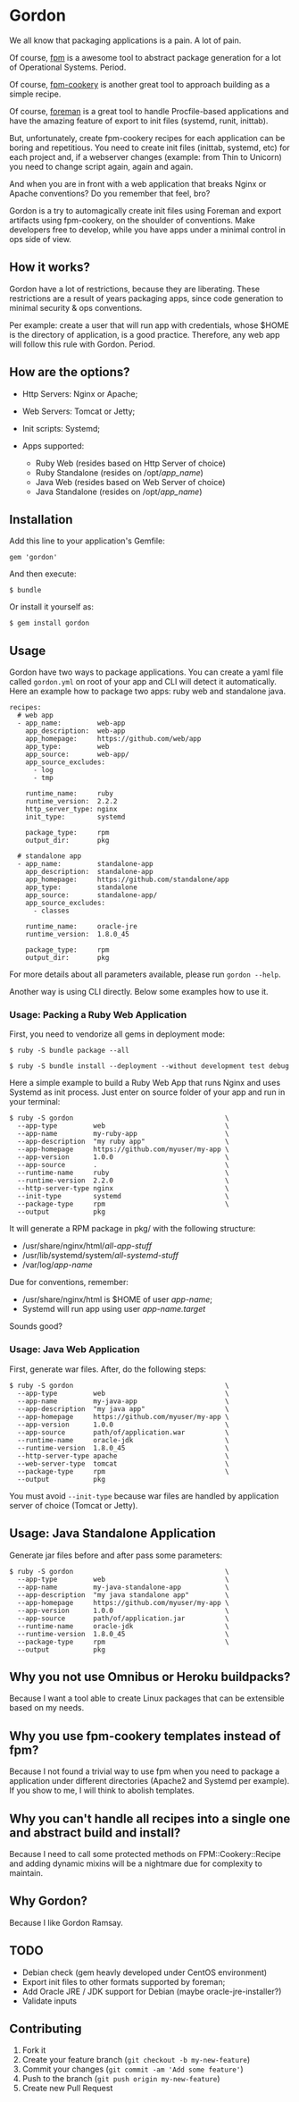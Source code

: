 # Gordon

We all know that packaging applications is a pain. A lot of pain.

Of course, [fpm](https://github.com/jordansissel/fpm) is a awesome tool to abstract package generation for a lot of Operational Systems. Period.

Of course, [fpm-cookery](https://github.com/bernd/fpm-cookery) is another great tool to approach building as a simple recipe.

Of course, [foreman](https://github.com/ddollar/foreman) is a great tool to handle Procfile-based applications and have the amazing feature of export to init files (systemd, runit, inittab).

But, unfortunately, create fpm-cookery recipes for each application can be boring and repetitious. You need to create init files (inittab, systemd, etc) for each project and, if a webserver changes (example: from Thin to Unicorn) you need to change script again, again and again.

And when you are in front with a web application that breaks Nginx or Apache conventions? Do you remember that feel, bro?

Gordon is a try to automagically create init files using Foreman and export artifacts using fpm-cookery, on the shoulder of conventions. Make developers free to develop, while you have apps under a minimal control in ops side of view.

## How it works?

Gordon have a lot of restrictions, because they are liberating. These restrictions are a result of years packaging apps, since code generation to minimal security & ops conventions.

Per example: create a user that will run app with credentials, whose $HOME is the directory of application, is a good practice. Therefore, any web app will follow this rule with Gordon. Period.

## How are the options?

* Http Servers: Nginx or Apache;

* Web Servers: Tomcat or Jetty;

* Init scripts: Systemd;

* Apps supported:

    * Ruby Web (resides based on Http Server of choice)
    * Ruby Standalone (resides on /opt/*app_name*)
    * Java Web (resides based on Web Server of choice)
    * Java Standalone (resides on /opt/*app_name*)

## Installation

Add this line to your application's Gemfile:

    gem 'gordon'

And then execute:

    $ bundle

Or install it yourself as:

    $ gem install gordon

## Usage

Gordon have two ways to package applications. You can create a yaml file called `gordon.yml` on root of your app and CLI will detect it automatically. Here an example how to package two apps: ruby web and standalone java.

```
recipes:
  # web app
  - app_name:         web-app
    app_description:  web-app
    app_homepage:     https://github.com/web/app
    app_type:         web
    app_source:       web-app/
    app_source_excludes:
      - log
      - tmp

    runtime_name:     ruby
    runtime_version:  2.2.2
    http_server_type: nginx
    init_type:        systemd

    package_type:     rpm
    output_dir:       pkg

  # standalone app
  - app_name:         standalone-app
    app_description:  standalone-app
    app_homepage:     https://github.com/standalone/app
    app_type:         standalone
    app_source:       standalone-app/
    app_source_excludes:
      - classes

    runtime_name:     oracle-jre
    runtime_version:  1.8.0_45

    package_type:     rpm
    output_dir:       pkg

```

For more details about all parameters available, please run `gordon --help`.

Another way is using CLI directly. Below some examples how to use it.

### Usage: Packing a Ruby Web Application

First, you need to vendorize all gems in deployment mode:

    $ ruby -S bundle package --all

    $ ruby -S bundle install --deployment --without development test debug

Here a simple example to build a Ruby Web App that runs Nginx and uses Systemd as init process. Just enter on source folder of your app and run in your terminal:

    $ ruby -S gordon                                      \
      --app-type         web                              \
      --app-name         my-ruby-app                      \
      --app-description  "my ruby app"                    \
      --app-homepage     https://github.com/myuser/my-app \
      --app-version      1.0.0                            \
      --app-source       .                                \
      --runtime-name     ruby                             \
      --runtime-version  2.2.0                            \
      --http-server-type nginx                            \
      --init-type        systemd                          \
      --package-type     rpm                              \
      --output           pkg

It will generate a RPM package in pkg/ with the following structure:

* /usr/share/nginx/html/*all-app-stuff*
* /usr/lib/systemd/system/*all-systemd-stuff*
* /var/log/*app-name*

Due for conventions, remember:

* /usr/share/nginx/html is $HOME of user *app-name*;
* Systemd will run app using user *app-name.target*

Sounds good?

### Usage: Java Web Application

First, generate war files. After, do the following steps:

    $ ruby -S gordon                                      \
      --app-type         web                              \
      --app-name         my-java-app                      \
      --app-description  "my java app"                    \
      --app-homepage     https://github.com/myuser/my-app \
      --app-version      1.0.0                            \
      --app-source       path/of/application.war          \
      --runtime-name     oracle-jdk                       \
      --runtime-version  1.8.0_45                         \
      --http-server-type apache                           \
      --web-server-type  tomcat                           \
      --package-type     rpm                              \
      --output           pkg

You must avoid `--init-type` because war files are handled by application server of choice (Tomcat or Jetty).

## Usage: Java Standalone Application

Generate jar files before and after pass some parameters:

    $ ruby -S gordon                                      \
      --app-type         web                              \
      --app-name         my-java-standalone-app           \
      --app-description  "my java standalone app"         \
      --app-homepage     https://github.com/myuser/my-app \
      --app-version      1.0.0                            \
      --app-source       path/of/application.jar          \
      --runtime-name     oracle-jdk                       \
      --runtime-version  1.8.0_45                         \
      --package-type     rpm                              \
      --output           pkg

## Why you not use Omnibus or Heroku buildpacks?

Because I want a tool able to create Linux packages that can be extensible based on my needs.

## Why you use fpm-cookery templates instead of fpm?

Because I not found a trivial way to use fpm when you need to package a application under different directories (Apache2 and Systemd per example). If you show to me, I will think to abolish templates.

## Why you can't handle all recipes into a single one and abstract build and install?

Because I need to call some protected methods on FPM::Cookery::Recipe and adding dynamic mixins will be a nightmare due for complexity to maintain.

## Why Gordon?

Because I like Gordon Ramsay.

## TODO

* Debian check (gem heavly developed under CentOS environment)
* Export init files to other formats supported by foreman;
* Add Oracle JRE / JDK support for Debian (maybe oracle-jre-installer?)
* Validate inputs

## Contributing

1. Fork it
2. Create your feature branch (`git checkout -b my-new-feature`)
3. Commit your changes (`git commit -am 'Add some feature'`)
4. Push to the branch (`git push origin my-new-feature`)
5. Create new Pull Request

